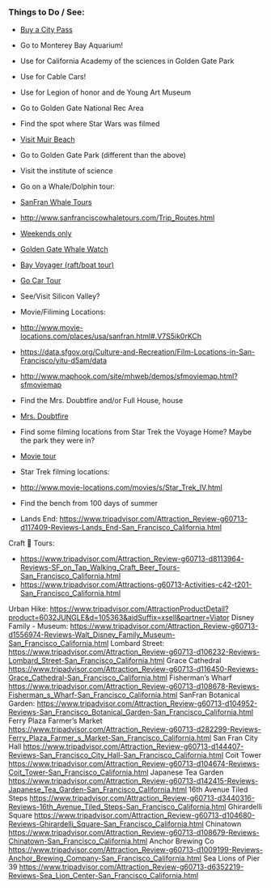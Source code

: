 ### Things to Do / See:

- [Buy a City Pass](https://www.tripadvisor.com/AttractionProductDetail?product=2640SFO_TR&d=527436&aidSuffix=xsell&partner=Viator)
 - Go to Monterey Bay Aquarium!
 - Use for California Academy of the sciences in Golden Gate Park
 - Use for Cable Cars!
 - Use for Legion of honor and de Young Art Museum

- Go to Golden Gate National Rec Area
- Find the spot where Star Wars was filmed
- [Visit Muir Beach](https://www.tripadvisor.com/AttractionProductDetail?product=2660SFOMUI1&d=124638&aidSuffix=xsell&partner=Viator) 
- Go to Golden Gate Park (different than the above)
- Visit the institute of science
- Go on a Whale/Dolphin tour:
 - [SanFran Whale Tours](http://www.sanfranciscowhaletours.com/)
  - http://www.sanfranciscowhaletours.com/Trip_Routes.html
 - [Weekends only](http://www.oceanicsociety.org/whale-watching/farallons)
 - [Golden Gate Whale Watch](https://www.sfbaywhalewatching.com/about-us.html) 
 - [Bay Voyager (raft/boat tour)](https://www.tripadvisor.com/Attraction_Review-g60713-d3171289-Reviews-Bay_Voyager-San_Francisco_California.html) 

- [Go Car Tour](https://www.tripadvisor.com/AttractionProductDetail?product=3472GOCAR&d=562111&aidSuffix=xsell&partner=Viator) 

- See/Visit Silicon Valley?

- Movie/Filiming Locations:
 - http://www.movie-locations.com/places/usa/sanfran.html#.V7S5ik0rKCh 
 - https://data.sfgov.org/Culture-and-Recreation/Film-Locations-in-San-Francisco/yitu-d5am/data
 - http://www.maphook.com/site/mhweb/demos/sfmoviemap.html?sfmoviemap 
 - Find the Mrs. Doubtfire and/or Full House, house
  - [Mrs. Doubtfire](http://www.movie-locations.com/movies/m/mrsdoubtfire.html#.V7S5rk0rKCg)
 - Find some filming locations from Star Trek the Voyage Home? Maybe the park they were in?
 - [Movie tour](https://www.tripadvisor.com/Attraction_Review-g60713-d797856-Reviews-San_Francisco_Movie_Tours-San_Francisco_California.html)
 - Star Trek filming locations:
  - http://www.movie-locations.com/movies/s/Star_Trek_IV.html 
  - Find the bench from 100 days of summer
  - Lands End: https://www.tripadvisor.com/Attraction_Review-g60713-d117409-Reviews-Lands_End-San_Francisco_California.html

Craft :beer: Tours: 
 - https://www.tripadvisor.com/Attraction_Review-g60713-d8113964-Reviews-SF_on_Tap_Walking_Craft_Beer_Tours-San_Francisco_California.html 
 - https://www.tripadvisor.com/Attractions-g60713-Activities-c42-t201-San_Francisco_California.html 

Urban Hike:
https://www.tripadvisor.com/AttractionProductDetail?product=6032JUNGLE&d=105363&aidSuffix=xsell&partner=Viator
Disney Family - Museum:
https://www.tripadvisor.com/Attraction_Review-g60713-d1556974-Reviews-Walt_Disney_Family_Museum-San_Francisco_California.html
Lombard Street:
https://www.tripadvisor.com/Attraction_Review-g60713-d106232-Reviews-Lombard_Street-San_Francisco_California.html
Grace Cathedral
https://www.tripadvisor.com/Attraction_Review-g60713-d116450-Reviews-Grace_Cathedral-San_Francisco_California.html
Fisherman’s Wharf
https://www.tripadvisor.com/Attraction_Review-g60713-d108678-Reviews-Fisherman_s_Wharf-San_Francisco_California.html
SanFran Botanical Garden:
https://www.tripadvisor.com/Attraction_Review-g60713-d104952-Reviews-San_Francisco_Botanical_Garden-San_Francisco_California.html 
Ferry Plaza Farmer’s Market
https://www.tripadvisor.com/Attraction_Review-g60713-d282299-Reviews-Ferry_Plaza_Farmer_s_Market-San_Francisco_California.html
San Fran City Hall
https://www.tripadvisor.com/Attraction_Review-g60713-d144407-Reviews-San_Francisco_City_Hall-San_Francisco_California.html
Coit Tower
https://www.tripadvisor.com/Attraction_Review-g60713-d104674-Reviews-Coit_Tower-San_Francisco_California.html
Japanese Tea Garden
https://www.tripadvisor.com/Attraction_Review-g60713-d142415-Reviews-Japanese_Tea_Garden-San_Francisco_California.html
16th Avenue Tiled Steps
https://www.tripadvisor.com/Attraction_Review-g60713-d3440316-Reviews-16th_Avenue_Tiled_Steps-San_Francisco_California.html
Ghirardelli Square
https://www.tripadvisor.com/Attraction_Review-g60713-d104680-Reviews-Ghirardelli_Square-San_Francisco_California.html 
Chinatown
https://www.tripadvisor.com/Attraction_Review-g60713-d108679-Reviews-Chinatown-San_Francisco_California.html 
Anchor Brewing Co
https://www.tripadvisor.com/Attraction_Review-g60713-d1009199-Reviews-Anchor_Brewing_Company-San_Francisco_California.html 
Sea Lions of Pier 39
https://www.tripadvisor.com/Attraction_Review-g60713-d6352219-Reviews-Sea_Lion_Center-San_Francisco_California.html 

